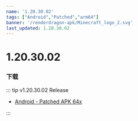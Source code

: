 ```yaml
---
name: '1.20.30.02'
tags: ["Android","Patched","arm64"]
banner: '/renderdragon-apk/Minecraft_logo_2.svg'
last_updated: 1.20.30.02
---
```


# 1.20.30.02

### 下载

::: tip v1.20.30.02 Release

* [Android - Patched APK 64x](https://www.mediafire.com/file/61k2gzvdsdz6gip/1.20.30.02_arm64_v8a_patched.apk/file)

:::

